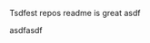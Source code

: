 Tsdfest repos readme is great asdf







asdfasdf



























































































































